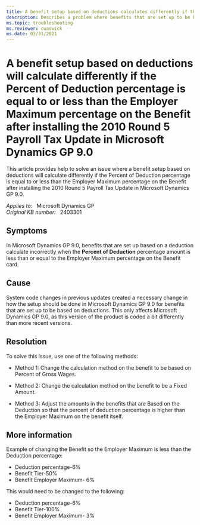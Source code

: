 ```yaml
---
title: A benefit setup based on deductions calculates differently if the Percent of Deduction percentage is equal to or less than the Employer Maximum percentage on the Benefit
description: Describes a problem where benefits that are set up to be based on a deduction calculate incorrectly when the Percent of Deduction percentage amount is less than the Employer Maximum percentage on the Benefit card.
ms.topic: troubleshooting
ms.reviewer: cwaswick
ms.date: 03/31/2021
---
```

# A benefit setup based on deductions will calculate differently if the Percent of Deduction percentage is equal to or less than the Employer Maximum percentage on the Benefit after installing the 2010 Round 5 Payroll Tax Update in Microsoft Dynamics GP 9.0

This article provides help to solve an issue where a benefit setup based on deductions will calculate differently if the Percent of Deduction percentage is equal to or less than the Employer Maximum percentage on the Benefit after installing the 2010 Round 5 Payroll Tax Update in Microsoft Dynamics GP 9.0.

_Applies to:_ &nbsp; Microsoft Dynamics GP  
_Original KB number:_ &nbsp; 2403301

## Symptoms

In Microsoft Dynamics GP 9.0, benefits that are set up based on a deduction calculate incorrectly when the **Percent of Deduction** percentage amount is less than or equal to the Employer Maximum percentage on the Benefit card.

## Cause

System code changes in previous updates created a necessary change in how the setup should be done in Microsoft Dynamics GP 9.0 for benefits that are set up to be based on deductions. This only affects Microsoft Dynamics GP 9.0, as this version of the product is coded a bit differently than more recent versions.

## Resolution

To solve this issue, use one of the following methods:

- Method 1: Change the calculation method on the benefit to be based on Percent of Gross Wages.

- Method 2: Change the calculation method on the benefit to be a Fixed Amount.

- Method 3: Adjust the amounts in the benefits that are Based on the Deduction so that the percent of deduction percentage is higher than the Employer Maximum on the benefit itself.

## More information

Example of changing the Benefit so the Employer Maximum is less than the Deduction percentage:

- Deduction percentage-6%
- Benefit Tier-50%
- Benefit Employer Maximum- 6%

This would need to be changed to the following:

- Deduction percentage-6%
- Benefit Tier-100%
- Benefit Employer Maximum- 3%
